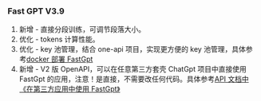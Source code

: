 ### Fast GPT V3.9

1. 新增 - 直接分段训练，可调节段落大小。
2. 优化 - tokens 计算性能。
3. 优化 - key 池管理，结合 one-api 项目，实现更方便的 key 池管理，具体参考[docker 部署 FastGpt](https://github.com/labring/FastGPT/blob/main/docs/deploy/docker.md)
4. 新增 - V2 版 OpenAPI，可以在任意第三方套壳 ChatGpt 项目中直接使用 FastGpt 的应用，注意！是直接，不需要改任何代码。具体参考[API 文档中《在第三方应用中使用 FastGpt》](https://kjqvjse66l.feishu.cn/docx/DmLedTWtUoNGX8xui9ocdUEjnNh)
